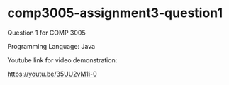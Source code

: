 # comp3005-assignment3-question1
 
 Question 1 for COMP 3005
 
 Programming Language: Java
 
 Youtube link for video demonstration:
 
 https://youtu.be/35UU2vM1i-0
